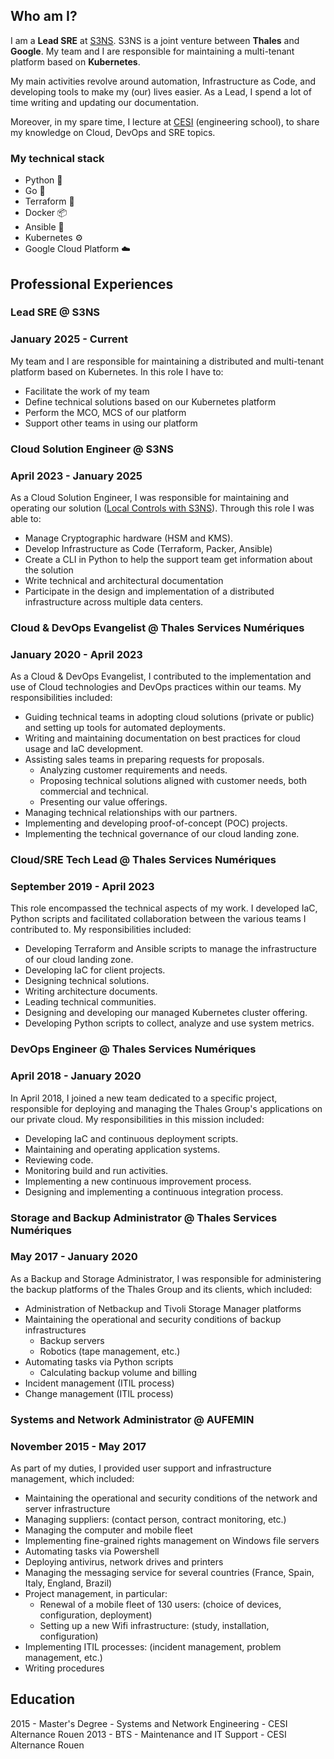 ## Who am I?

I am a **Lead SRE** at [S3NS](www.s3ns.io). S3NS is a joint venture between **Thales** and **Google**.
My team and I are responsible for maintaining a multi-tenant platform based on **Kubernetes**.

My main activities revolve around automation, Infrastructure as Code, and developing tools to make my (our) lives easier. As a Lead, I spend a lot of time writing and updating our documentation.

Moreover, in my spare time, I lecture at [CESI](www.cesi.fr) (engineering school), to share my knowledge on Cloud, DevOps and SRE topics.

### My technical stack

- Python :snake:
- Go :rocket:
- Terraform :link:
- Docker :package:
- Ansible :page_with_curl:
- Kubernetes :gear:
- Google Cloud Platform :cloud:

## Professional Experiences

### Lead SRE @ S3NS
### January 2025 - Current

My team and I are responsible for maintaining a distributed and multi-tenant platform based on Kubernetes.
In this role I have to:

- Facilitate the work of my team
- Define technical solutions based on our Kubernetes platform
- Perform the MCO, MCS of our platform
- Support other teams in using our platform

### Cloud Solution Engineer @ S3NS
### April 2023 - January 2025

As a Cloud Solution Engineer, I was responsible for maintaining and operating our solution ([Local Controls with S3NS](https://www.s3ns.io/offres/controles-locaux-avec-S3NS)). Through this role I was able to:

- Manage Cryptographic hardware (HSM and KMS).
- Develop Infrastructure as Code (Terraform, Packer, Ansible)
- Create a CLI in Python to help the support team get information about the solution
- Write technical and architectural documentation
- Participate in the design and implementation of a distributed infrastructure across multiple data centers.

### Cloud & DevOps Evangelist @ Thales Services Numériques
### January 2020 - April 2023

As a Cloud & DevOps Evangelist, I contributed to the implementation and use of Cloud technologies and DevOps practices within our teams. My responsibilities included:

- Guiding technical teams in adopting cloud solutions (private or public) and setting up tools for automated deployments.
- Writing and maintaining documentation on best practices for cloud usage and IaC development.
- Assisting sales teams in preparing requests for proposals.
    - Analyzing customer requirements and needs.
    - Proposing technical solutions aligned with customer needs, both commercial and technical.
    - Presenting our value offerings.
- Managing technical relationships with our partners.
- Implementing and developing proof-of-concept (POC) projects.
- Implementing the technical governance of our cloud landing zone.

### Cloud/SRE Tech Lead @ Thales Services Numériques
### September 2019 - April 2023

This role encompassed the technical aspects of my work. I developed IaC, Python scripts and facilitated collaboration between the various teams I contributed to. My responsibilities included:

- Developing Terraform and Ansible scripts to manage the infrastructure of our cloud landing zone.
- Developing IaC for client projects.
- Designing technical solutions.
- Writing architecture documents.
- Leading technical communities.
- Designing and developing our managed Kubernetes cluster offering.
- Developing Python scripts to collect, analyze and use system metrics.

### DevOps Engineer @ Thales Services Numériques
### April 2018 - January 2020

In April 2018, I joined a new team dedicated to a specific project, responsible for deploying and managing the Thales Group's applications on our private cloud. My responsibilities in this mission included:

- Developing IaC and continuous deployment scripts.
- Maintaining and operating application systems.
- Reviewing code.
- Monitoring build and run activities.
- Implementing a new continuous improvement process.
- Designing and implementing a continuous integration process.

### Storage and Backup Administrator @ Thales Services Numériques
### May 2017 - January 2020

As a Backup and Storage Administrator, I was responsible for administering the backup platforms of the Thales Group and its clients, which included:

- Administration of Netbackup and Tivoli Storage Manager platforms
- Maintaining the operational and security conditions of backup infrastructures
    - Backup servers
    - Robotics (tape management, etc.)
- Automating tasks via Python scripts
    - Calculating backup volume and billing
- Incident management (ITIL process)
- Change management (ITIL process)

### Systems and Network Administrator @ AUFEMIN
### November 2015 - May 2017

As part of my duties, I provided user support and infrastructure management, which included:

- Maintaining the operational and security conditions of the network and server infrastructure
- Managing suppliers: (contact person, contract monitoring, etc.)
- Managing the computer and mobile fleet
- Implementing fine-grained rights management on Windows file servers
- Automating tasks via Powershell
- Deploying antivirus, network drives and printers
- Managing the messaging service for several countries (France, Spain, Italy, England, Brazil)
- Project management, in particular:
    - Renewal of a mobile fleet of 130 users: (choice of devices, configuration, deployment)
    - Setting up a new Wifi infrastructure: (study, installation, configuration)
- Implementing ITIL processes: (incident management, problem management, etc.)
- Writing procedures

## Education

2015 - Master's Degree - Systems and Network Engineering - CESI Alternance Rouen
2013 - BTS - Maintenance and IT Support - CESI Alternance Rouen

